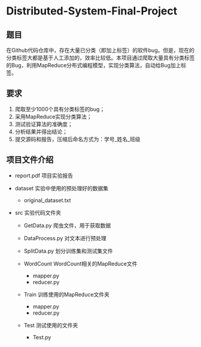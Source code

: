 # Distributed-System-Final-Project

## 题目
在Github代码仓库中，存在大量已分类（即加上标签）的软件bug。但是，现在的分类标签大都是基于人工添加的，效率比较低。本项目通过爬取大量具有分类标签的Bug，利用MapReduce分布式编程模型，实现分类算法，自动给Bug加上标签。

## 要求
1. 爬取至少1000个具有分类标签的bug；
2. 采用MapReduce实现分类算法；
3. 测试验证算法的准确度；
4. 分析结果并得出结论；
5. 提交源码和报告，压缩后命名方式为：学号_姓名_班级

## 项目文件介绍

- report.pdf 项目实验报告

- dataset 实验中使用的预处理好的数据集
  - original_dataset.txt

- src 实验代码文件夹

  - GetData.py 爬虫文件，用于获取数据
  - DataProcess.py 对文本进行预处理
  - SplitData.py 划分训练集和测试集文件
  - WordCount WordCount相关的MapReduce文件
    - mapper.py 
    - reducer.py

  - Train 训练使用的MapReduce文件夹
    - mapper.py
    - reducer.py
  - Test 测试使用的文件夹
    - Test.py
